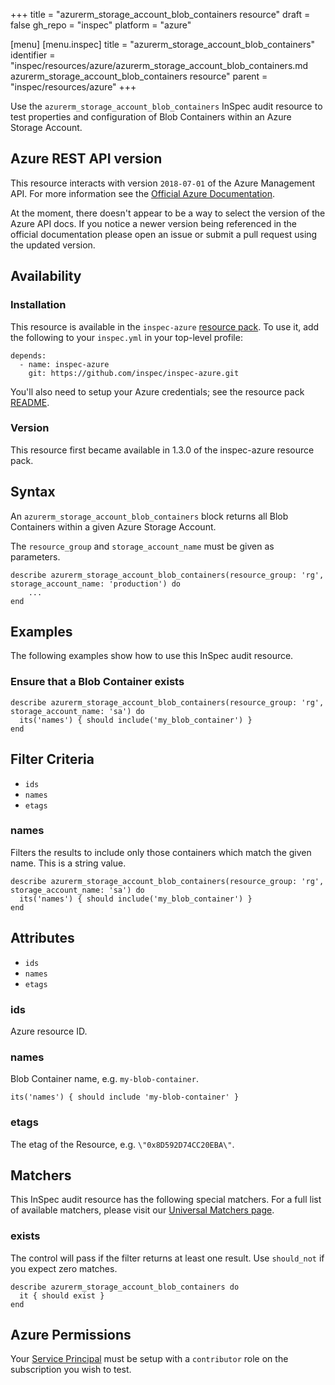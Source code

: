 +++
title = "azurerm_storage_account_blob_containers resource"
draft = false
gh_repo = "inspec"
platform = "azure"

[menu]
  [menu.inspec]
    title = "azurerm_storage_account_blob_containers"
    identifier = "inspec/resources/azure/azurerm_storage_account_blob_containers.md azurerm_storage_account_blob_containers resource"
    parent = "inspec/resources/azure"
+++

Use the `azurerm_storage_account_blob_containers` InSpec audit resource to test properties and configuration of Blob Containers within an Azure Storage Account.

## Azure REST API version

This resource interacts with version `2018-07-01` of the Azure Management API. For more
information see the [Official Azure Documentation](https://docs.microsoft.com/en-us/java/api/com.azure.resourcemanager.storage.models.blobcontainers.list?view=azure-java-stable).

At the moment, there doesn't appear to be a way to select the version of the
Azure API docs. If you notice a newer version being referenced in the official
documentation please open an issue or submit a pull request using the updated
version.

## Availability

### Installation

This resource is available in the `inspec-azure` [resource
pack](/inspec/glossary/#resource-pack). To use it, add the
following to your `inspec.yml` in your top-level profile:

    depends:
      - name: inspec-azure
        git: https://github.com/inspec/inspec-azure.git

You'll also need to setup your Azure credentials; see the resource pack
[README](https://github.com/inspec/inspec-azure#inspec-for-azure).

### Version

This resource first became available in 1.3.0 of the inspec-azure resource pack.

## Syntax

An `azurerm_storage_account_blob_containers` block returns all Blob Containers within a given Azure Storage Account.

The `resource_group` and `storage_account_name` must be given as parameters.

    describe azurerm_storage_account_blob_containers(resource_group: 'rg', storage_account_name: 'production') do
        ...
    end

## Examples

The following examples show how to use this InSpec audit resource.

### Ensure that a Blob Container exists

    describe azurerm_storage_account_blob_containers(resource_group: 'rg', storage_account_name: 'sa') do
      its('names') { should include('my_blob_container') }
    end

## Filter Criteria

- `ids`
- `names`
- `etags`

### names

Filters the results to include only those containers which match the given name. This is a string value.

    describe azurerm_storage_account_blob_containers(resource_group: 'rg', storage_account_name: 'sa') do
      its('names') { should include('my_blob_container') }
    end

## Attributes

- `ids`
- `names`
- `etags`

### ids

Azure resource ID.

### names

Blob Container name, e.g. `my-blob-container`.

    its('names') { should include 'my-blob-container' }

### etags

The etag of the Resource, e.g. `\"0x8D592D74CC20EBA\"`.

## Matchers

This InSpec audit resource has the following special matchers. For a full list of available matchers,
please visit our [Universal Matchers page](/inspec/matchers/).

### exists

The control will pass if the filter returns at least one result. Use
`should_not` if you expect zero matches.

    describe azurerm_storage_account_blob_containers do
      it { should exist }
    end

## Azure Permissions

Your [Service
Principal](https://docs.microsoft.com/en-us/azure/azure-resource-manager/resource-group-create-service-principal-portal)
must be setup with a `contributor` role on the subscription you wish to test.
